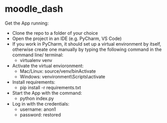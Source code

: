 # moodle_dash

Get the App running:
- Clone the repo to a folder of your choice
- Open the project in an IDE (e.g. PyCharm, VS Code)
- If you work in PyCharm, it should set up a virtual environment by itself, otherwise create one manually by typing the following command in the command line/ terminal:
  - virtualenv venv
- Activate the virtual envioronment: 
  - Mac/Linux: source/venv/binActivate
  - Windows: venvironment\Scripts\activate
- Install requirements:
  - pip install -r requirements.txt
- Start the App with the command:
  - python index.py
- Log in with the credentials:
  - username: anon1
  - password: restored
